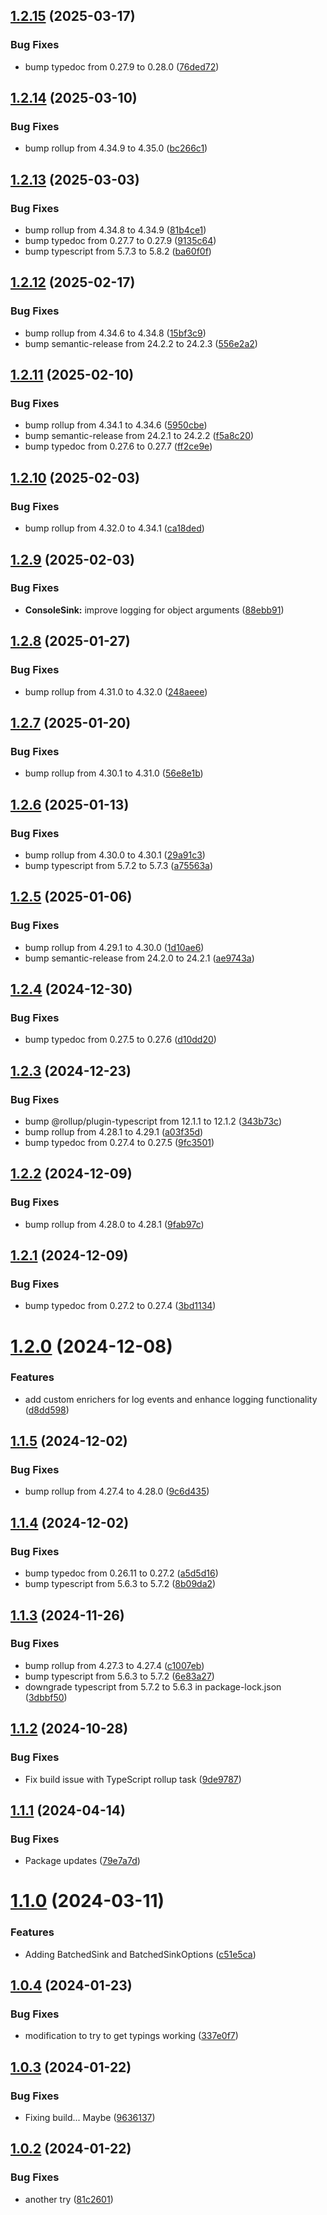 ## [1.2.15](https://github.com/JaCraig/Woodchuck/compare/v1.2.14...v1.2.15) (2025-03-17)


### Bug Fixes

* bump typedoc from 0.27.9 to 0.28.0 ([76ded72](https://github.com/JaCraig/Woodchuck/commit/76ded728514bd7cf3e412daa0a1ae8857648ccc1))

## [1.2.14](https://github.com/JaCraig/Woodchuck/compare/v1.2.13...v1.2.14) (2025-03-10)


### Bug Fixes

* bump rollup from 4.34.9 to 4.35.0 ([bc266c1](https://github.com/JaCraig/Woodchuck/commit/bc266c13ccea06662e1f1f13120afd72f2de1eb3))

## [1.2.13](https://github.com/JaCraig/Woodchuck/compare/v1.2.12...v1.2.13) (2025-03-03)


### Bug Fixes

* bump rollup from 4.34.8 to 4.34.9 ([81b4ce1](https://github.com/JaCraig/Woodchuck/commit/81b4ce1226209d7b99c015149dcc02643813e121))
* bump typedoc from 0.27.7 to 0.27.9 ([9135c64](https://github.com/JaCraig/Woodchuck/commit/9135c64e82c4bfbbc54b7655d5ebd05c3a3facb9))
* bump typescript from 5.7.3 to 5.8.2 ([ba60f0f](https://github.com/JaCraig/Woodchuck/commit/ba60f0f67e08e076d6d340e134c15a9db7bc3b51))

## [1.2.12](https://github.com/JaCraig/Woodchuck/compare/v1.2.11...v1.2.12) (2025-02-17)


### Bug Fixes

* bump rollup from 4.34.6 to 4.34.8 ([15bf3c9](https://github.com/JaCraig/Woodchuck/commit/15bf3c92c2e300cce5a4f586f47f570d7d62857b))
* bump semantic-release from 24.2.2 to 24.2.3 ([556e2a2](https://github.com/JaCraig/Woodchuck/commit/556e2a2861d18d89fff5bfd5a1016b548e6a9625))

## [1.2.11](https://github.com/JaCraig/Woodchuck/compare/v1.2.10...v1.2.11) (2025-02-10)


### Bug Fixes

* bump rollup from 4.34.1 to 4.34.6 ([5950cbe](https://github.com/JaCraig/Woodchuck/commit/5950cbe967e7b8e3bbc916ebb1a17b6cd8ec41f3))
* bump semantic-release from 24.2.1 to 24.2.2 ([f5a8c20](https://github.com/JaCraig/Woodchuck/commit/f5a8c200f3511c2810526a928d917ef2bf302a14))
* bump typedoc from 0.27.6 to 0.27.7 ([ff2ce9e](https://github.com/JaCraig/Woodchuck/commit/ff2ce9ed16c38344f63d45a0cc6131caa420d100))

## [1.2.10](https://github.com/JaCraig/Woodchuck/compare/v1.2.9...v1.2.10) (2025-02-03)


### Bug Fixes

* bump rollup from 4.32.0 to 4.34.1 ([ca18ded](https://github.com/JaCraig/Woodchuck/commit/ca18ded978ea845d82df592634bcdd5ef25ea528))

## [1.2.9](https://github.com/JaCraig/Woodchuck/compare/v1.2.8...v1.2.9) (2025-02-03)


### Bug Fixes

* **ConsoleSink:** improve logging for object arguments ([88ebb91](https://github.com/JaCraig/Woodchuck/commit/88ebb913737a3b69a1f53773acec243ab6ad1d71))

## [1.2.8](https://github.com/JaCraig/Woodchuck/compare/v1.2.7...v1.2.8) (2025-01-27)


### Bug Fixes

* bump rollup from 4.31.0 to 4.32.0 ([248aeee](https://github.com/JaCraig/Woodchuck/commit/248aeee979305e575ed24afea909df2bcc9c17de))

## [1.2.7](https://github.com/JaCraig/Woodchuck/compare/v1.2.6...v1.2.7) (2025-01-20)


### Bug Fixes

* bump rollup from 4.30.1 to 4.31.0 ([56e8e1b](https://github.com/JaCraig/Woodchuck/commit/56e8e1bc9c8b1eb13eb20d518b403838d1685ebd))

## [1.2.6](https://github.com/JaCraig/Woodchuck/compare/v1.2.5...v1.2.6) (2025-01-13)


### Bug Fixes

* bump rollup from 4.30.0 to 4.30.1 ([29a91c3](https://github.com/JaCraig/Woodchuck/commit/29a91c36a603c88b641998fa99c85e5f4a1db4c9))
* bump typescript from 5.7.2 to 5.7.3 ([a75563a](https://github.com/JaCraig/Woodchuck/commit/a75563afb5e6ab71bef62e64803328f7df66c123))

## [1.2.5](https://github.com/JaCraig/Woodchuck/compare/v1.2.4...v1.2.5) (2025-01-06)


### Bug Fixes

* bump rollup from 4.29.1 to 4.30.0 ([1d10ae6](https://github.com/JaCraig/Woodchuck/commit/1d10ae6bd5a4241a50a0a74a612736f39135abbd))
* bump semantic-release from 24.2.0 to 24.2.1 ([ae9743a](https://github.com/JaCraig/Woodchuck/commit/ae9743ab7d851bb1aab15a36f4ab365fe20ab761))

## [1.2.4](https://github.com/JaCraig/Woodchuck/compare/v1.2.3...v1.2.4) (2024-12-30)


### Bug Fixes

* bump typedoc from 0.27.5 to 0.27.6 ([d10dd20](https://github.com/JaCraig/Woodchuck/commit/d10dd2096d05eb482a2bea002749d861b53beb95))

## [1.2.3](https://github.com/JaCraig/Woodchuck/compare/v1.2.2...v1.2.3) (2024-12-23)


### Bug Fixes

* bump @rollup/plugin-typescript from 12.1.1 to 12.1.2 ([343b73c](https://github.com/JaCraig/Woodchuck/commit/343b73c1daf617efaf181efa4ec67b16ce11a96f))
* bump rollup from 4.28.1 to 4.29.1 ([a03f35d](https://github.com/JaCraig/Woodchuck/commit/a03f35d46128bd9c10ebbf957c8e93391b546e86))
* bump typedoc from 0.27.4 to 0.27.5 ([9fc3501](https://github.com/JaCraig/Woodchuck/commit/9fc350143f899dcbab1a88f582fbe0ace1ed3d55))

## [1.2.2](https://github.com/JaCraig/Woodchuck/compare/v1.2.1...v1.2.2) (2024-12-09)


### Bug Fixes

* bump rollup from 4.28.0 to 4.28.1 ([9fab97c](https://github.com/JaCraig/Woodchuck/commit/9fab97c4e940826c3e4d7467d99e40229cff1ccc))

## [1.2.1](https://github.com/JaCraig/Woodchuck/compare/v1.2.0...v1.2.1) (2024-12-09)


### Bug Fixes

* bump typedoc from 0.27.2 to 0.27.4 ([3bd1134](https://github.com/JaCraig/Woodchuck/commit/3bd1134c9fd9cb856e42f98cbe1f1bc495b15072))

# [1.2.0](https://github.com/JaCraig/Woodchuck/compare/v1.1.5...v1.2.0) (2024-12-08)


### Features

* add custom enrichers for log events and enhance logging functionality ([d8dd598](https://github.com/JaCraig/Woodchuck/commit/d8dd5984885ff95f0ce3775fc6b7650d08fa16ba))

## [1.1.5](https://github.com/JaCraig/Woodchuck/compare/v1.1.4...v1.1.5) (2024-12-02)


### Bug Fixes

* bump rollup from 4.27.4 to 4.28.0 ([9c6d435](https://github.com/JaCraig/Woodchuck/commit/9c6d4359363b2b32ba9385ea04e930cf7715d0a5))

## [1.1.4](https://github.com/JaCraig/Woodchuck/compare/v1.1.3...v1.1.4) (2024-12-02)


### Bug Fixes

* bump typedoc from 0.26.11 to 0.27.2 ([a5d5d16](https://github.com/JaCraig/Woodchuck/commit/a5d5d16acec3ee13970d36265a6eae04a5c1b8fe))
* bump typescript from 5.6.3 to 5.7.2 ([8b09da2](https://github.com/JaCraig/Woodchuck/commit/8b09da22a797ee6ea2ae3a1f448d31d8185fd53e))

## [1.1.3](https://github.com/JaCraig/Woodchuck/compare/v1.1.2...v1.1.3) (2024-11-26)


### Bug Fixes

* bump rollup from 4.27.3 to 4.27.4 ([c1007eb](https://github.com/JaCraig/Woodchuck/commit/c1007eb203d0db5e18d3a16c052a465f806775fc))
* bump typescript from 5.6.3 to 5.7.2 ([6e83a27](https://github.com/JaCraig/Woodchuck/commit/6e83a27b2aa241ea7b3a6b54cf194b616d10e240))
* downgrade typescript from 5.7.2 to 5.6.3 in package-lock.json ([3dbbf50](https://github.com/JaCraig/Woodchuck/commit/3dbbf50573056647efa43632ad07f4837135f5af))

## [1.1.2](https://github.com/JaCraig/Woodchuck/compare/v1.1.1...v1.1.2) (2024-10-28)


### Bug Fixes

* Fix build issue with TypeScript rollup task ([9de9787](https://github.com/JaCraig/Woodchuck/commit/9de97875a42169c8cdbb12e3a65ea5b3ad697d73))

## [1.1.1](https://github.com/JaCraig/Woodchuck/compare/v1.1.0...v1.1.1) (2024-04-14)


### Bug Fixes

* Package updates ([79e7a7d](https://github.com/JaCraig/Woodchuck/commit/79e7a7d47eec658f4ce10aa5ef5d61cf7072625c))

# [1.1.0](https://github.com/JaCraig/Woodchuck/compare/v1.0.4...v1.1.0) (2024-03-11)


### Features

* Adding BatchedSink and BatchedSinkOptions ([c51e5ca](https://github.com/JaCraig/Woodchuck/commit/c51e5ca6db37ba44860f8a0aff9fc06ff90e035d))

## [1.0.4](https://github.com/JaCraig/Woodchuck/compare/v1.0.3...v1.0.4) (2024-01-23)


### Bug Fixes

* modification to try to get typings working ([337e0f7](https://github.com/JaCraig/Woodchuck/commit/337e0f77426a764f3c5582176b349e2145386181))

## [1.0.3](https://github.com/JaCraig/Woodchuck/compare/v1.0.2...v1.0.3) (2024-01-22)


### Bug Fixes

* Fixing build... Maybe ([9636137](https://github.com/JaCraig/Woodchuck/commit/9636137e5dfaeee763e5f9faf2a403ade0dfbdce))

## [1.0.2](https://github.com/JaCraig/Woodchuck/compare/v1.0.1...v1.0.2) (2024-01-22)


### Bug Fixes

* another try ([81c2601](https://github.com/JaCraig/Woodchuck/commit/81c2601d66acf1f020a4759f561edd042c27fbec))
